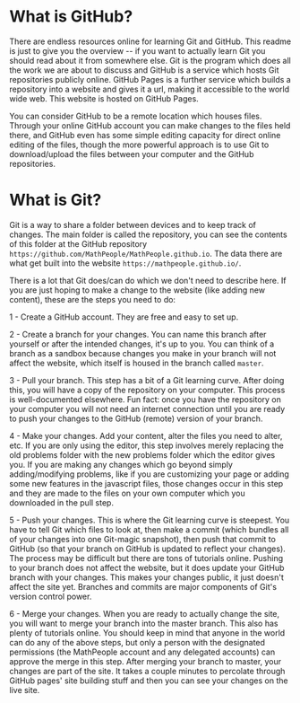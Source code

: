 # What is GitHub?

There are endless resources online for learning Git and GitHub. This readme is just to give you the overview -- if you want to actually learn Git you should read about it from somewhere else. Git is the program which does all the work we are about to discuss and GitHub is a service which hosts Git repositories publicly online. GitHub Pages is a further service which builds a repository into a website and gives it a url, making it accessible to the world wide web. This website is hosted on GitHub Pages.

You can consider GitHub to be a remote location which houses files. Through your online GitHub account you can make changes to the files held there, and GitHub even has some simple editing capacity for direct online editing of the files, though the more powerful approach is to use Git to download/upload the files between your computer and the GitHub repositories.

# What is Git?

Git is a way to share a folder between devices and to keep track of changes. The main folder is called the repository, you can see the contents of this folder at the GitHub repository `https://github.com/MathPeople/MathPeople.github.io`. The data there are what get built into the website `https://mathpeople.github.io/`.

There is a lot that Git does/can do which we don't need to describe here. If you are just hoping to make a change to the website (like adding new content), these are the steps you need to do:

1 - Create a GitHub account. They are free and easy to set up.

2 - Create a branch for your changes. You can name this branch after yourself or after the intended changes, it's up to you. You can think of a branch as a sandbox because changes you make in your branch will not affect the website, which itself is housed in the branch called `master`.

3 - Pull your branch. This step has a bit of a Git learning curve. After doing this, you will have a copy of the repository on your computer. This process is well-documented elsewhere. Fun fact: once you have the repository on your computer you will not need an internet connection until you are ready to push your changes to the GitHub (remote) version of your branch.

4 - Make your changes. Add your content, alter the files you need to alter, etc. If you are only using the editor, this step involves merely replacing the old problems folder with the new problems folder which the editor gives you. If you are making any changes which go beyond simply adding/modifying problems, like if you are customizing your page or adding some new features in the javascript files, those changes occur in this step and they are made to the files on your own computer which you downloaded in the pull step.

5 - Push your changes. This is where the Git learning curve is steepest. You have to tell Git which files to look at, then make a commit (which bundles all of your changes into one Git-magic snapshot), then push that commit to GitHub (so that your branch on GitHub is updated to reflect your changes). The process may be difficult but there are tons of tutorials online. Pushing to your branch does not affect the website, but it does update your GitHub branch with your changes. This makes your changes public, it just doesn't affect the site yet. Branches and commits are major components of Git's version control power.

6 - Merge your changes. When you are ready to actually change the site, you will want to merge your branch into the master branch. This also has plenty of tutorials online. You should keep in mind that anyone in the world can do any of the above steps, but only a person with the designated permissions (the MathPeople account and any delegated accounts) can approve the merge in this step. After merging your branch to master, your changes are part of the site. It takes a couple minutes to percolate through GitHub pages' site building stuff and then you can see your changes on the live site.